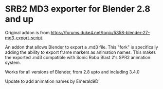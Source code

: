 # SRB2 MD3 exporter for Blender 2.8 and up
Original addon is from https://forums.duke4.net/topic/5358-blender-27-md3-export-script.

An addon that allows Blender to export a .md3 file. This "fork" is specifically adding the ability to export frame markers as animation names. This makes the exported .md3 compatible with Sonic Robo Blast 2's SPR2 animation system.

Works for all versions of Blender, from 2.8 upto and including 3.4.0

Update to add animation names by Emerald9D
